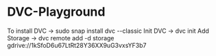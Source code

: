 # DVC-Playground
To install DVC -> sudo snap install dvc --classic 
Init DVC -> dvc init
Add Storage -> dvc remote add -d storage gdrive://1kSfoD6u67LtRt28Y36XX9uG3vxsYF3b7